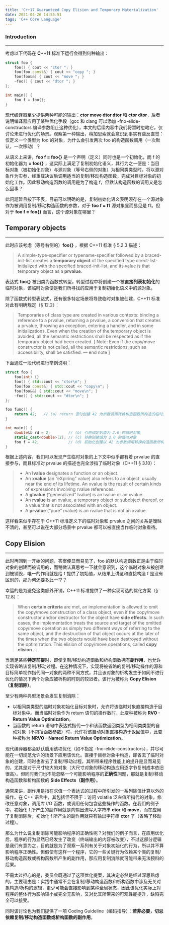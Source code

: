 ```yaml
---
title: 'C++17 Guaranteed Copy Elision and Temporary Materialization'
date: 2021-04-26 14:55:51
tags: 'C++ Core Language'
---
```



### **Introduction**
---

考虑以下代码在 **C++11** 标准下运行会得到何种输出：
```cpp
struct foo {
    foo() { cout << "ctor "; }
    foo(foo const&) { cout << "copy "; }
    foo(foo&&) { cout << "move "; }
    ~foo() { cout << "dtor "; }
};

int main() {
    foo f = foo{};
}
```

现代编译器至少提供两种可能的输出：**ctor move dtor dtor** 和 **ctor dtor**，后者说明编译器应用了某种优化手段（gcc 和 clang 可以添加 -fno-elide-constructors 编译参数阻止这种优化），本文的后续内容中我们将暂时忽略它，仅讨论未进行优化的场景。观察第一种输出，稍加思索就会意识到事实有些反直觉：仅定义一个类型为 foo 的对象，为什么会引发两次 foo 的构造函数调用（一次默认，一次移动）？

从语义上来讲，**foo f = foo{}** 是一个声明（定义）同时也是一个初始化，而 f 的初始化器为 **= foo{}** ，这实际上满足了复制初始化语义，其行为之一便是：当目标对象（被初始化对象）与源对象（等号右侧的对象）为相同类类型时，将以源对象作为实参，经重载决议后调用适当的复制/移动构造函数，完成对目标对象的初始化工作。因此移动构造函数的调用是为了构造 f，但默认构造函数的调用又是怎么回事？

此问题暂且按下不表，目前可以明确的是，复制初始化语义表明须存在一个源对象作为被调用复制/移动构造函数的参数，对于 **foo f = f1** 源对象显而易见是 f1。但对于 **foo f = foo{}** 而言，这个源对象在哪里？


## **Temporary objects**
---

此时应该考虑（等号右侧的）**foo{}** ，根据 C++11 标准 § 5.2.3 描述：
> A simple-type-specifier or typename-specifier followed by a braced-init-list creates a **temporary object** of the specified type direct-list-initialized with the specified braced-init-list, and its value is that temporary object as a **prvalue**.

表达式 **foo{}** 被归类为函数式转型，转型过程中将创建一个被**直接列表初始化**的临时对象，该临时对象便是我们所寻找的应用于复制初始化语义中的源对象。

除了函数式转型表达式，还有很多特定场景将导致临时对象被创建，C++11 标准对此有明确规定（§ 12.2）：
> Temporaries of class type are created in various contexts: binding a reference to a prvalue, returning a prvalue, a conversion that creates a prvalue, throwing an exception, entering a handler, and in some initializations. Even when the creation of the temporary object is avoided, all the semantic restrictions shall be respected as if the temporary object had been created. [ Note: Even if the copy/move constructor is not called, all the semantic restrictions, such as accessibility, shall be satisfied. — end note ]

下面通过一段代码进行举例说明：
```cpp
struct foo {
    foo(int) {}
    foo() { std::cout << "ctor\n"; }
    foo(foo const&) { std::cout << "copy\n"; }
    foo(foo&&) { std::cout << "move\n"; }
    ~foo() { std::cout << "dtor\n"; }
};

foo func() {
    return 42;   // (a) return 语句创建 42 为参数调用转换构造函数所构造的临时对象
}

int main() {
    double&& rd = 2;        // (b) 引用绑定到值为 2.0 的临时对象
    static_cast<double>(2); // (c) 转换创建值为 2.0 的临时对象
    foo f = 42;             // (d) 初始化创建以 42 为参数调用转换构造函数所构造的临时对象
}
```

根据上述内容，我们可以发现产生临时对象的上下文中似乎都有着 prvalue 的直接参与，而且标准对 prvalue 的描述也完全涉指了临时对象（C++11 § 3.10）：
> * An **lvalue** designates a function or an object.
> * An **xvalue** (an “eXpiring” value) also refers to an object, usually near the end of its lifetime. An xvalue is the result of certain kinds of expressions involving rvalue references.
> * A **glvalue** (“generalized” lvalue) is an lvalue or an xvalue.
> * An **rvalue** is an xvalue, a temporary object or subobject thereof, or a value that is not associated with an object.
> *  A **prvalue** (“pure” rvalue) is an rvalue that is not an xvalue.

这样看来似乎存在于 C++11 标准定义下的临时对象和 prvalue 之间的关系是暧昧不清的，甚至可以说在大部分场景中 prvalue 都可以被直接当作临时对象看待。


## **Copy Elision**
---

此时再回到一开始的问题，答案便显而易见了，foo 的默认构造函数正是由于临时对象的创建而被调用的，而稍微认真思考一下就会意识到，这个临时对象从被创建到被销毁，唯一的作用就是给 f 提供了初始值，从结果上讲这和直接构造 f 是没有区别的，那为何还要多此一举？

幸运的是为避免这类额外开销，C++11 标准提供了一种实现可选的优化方案（§ 12.8）：
> When **certain criteria** are met, an implementation is allowed to omit the copy/move construction of a class object, even if the copy/move constructor and/or destructor for the object have **side effects**. In such cases, the implementation treats the source and target of the omitted copy/move operation as simply two different ways of referring to the same object, and the destruction of that object occurs at the later of the times when the two objects would have been destroyed without the optimization. This elision of copy/move operations, called **copy elision** ...

当满足某些**特定前提**时，即使复制/移动构造函数和析构函数拥有**副作用**，也允许实现省略该复制/移动过程。在这种情况下，实现将被省略的复制/移动操作的源和目标简单视作指代同一对象的两种不同方式，并且该对象的析构发生于如同不进行优化的情况下两个对象应被析构的时刻的较迟者。该行为被称为 **Copy Elision（复制消除）**。

至少有两种典型场景会发生复制消除：
* 以相同类类型的临时对象初始化目标对象时，允许将该临时对象直接构造于目标对象中。而当临时对象作为 return 语句的操作数时，此变种被称为 **RVO - Return Value Optimization**。
* 当函数的 return 语句中表达式指代一个和该函数返回类型为相同类类型的自动对象（不包括函数参数）时，允许将该自动对象直接构造于返回值中，此变种被称为 **NRVO - Named Return Value Optimization**。

现代编译器都会默认启用该项优化（如不指定 -fno-elide-constructors），并尽可能在一切规范允许的场景下应用该优化。直接于目标对象中构造，即省去了临时对象的创建，同时也省去了复制/移动过程，其所带来程序性能上的提升是显而易见的，尤其是对于尺寸较大的对象（大尺寸对象的移动构造应用逐字节复制成本依旧很高）。但同时我们也不能忽略一个可能影响程序的**正确性**问题，那就是复制/移动构造函数和析构函数的 **Side Effects（副作用）**。

通常来讲，副作用是指在求值一个表达式的过程中所引发的一系列除值计算以外的操作。在 C++ 语言中，其包括但不限于：访问 volatile 泛左值所指代的对象，修改任意对象，调用库 I/O 函数，或调用任何包含这些操作的函数。在我们的例子中，初始化 f 所产生的副作用就是向输出流写入字符串 **ctor** 和 **move**，而在应用了复制消除后，初始化 f 所产生的副作用就只有输出字符串 **ctor** 了（省略了移动过程）。

那么为什么说复制消除可能影响程序的正确性呢？对我们的例子而言，在应用优化后，程序的行为显然已经发生了改变（终端输出的内容被改变），不过这部分逻辑是我们有意为之，目的就是为了观察一系列有关于对象初始化的行为，所以并不算影响程序正确性。但假使有这样一个程序，它的一些关键行为依赖某个类的复制/移动构造函数或析构函数所产生的副作用，那应用复制消除就可能带来无法预料的后果。

不需太过担心的是，委员会既通过了这项优化提案，其决定必然是经过深思熟虑的，主要理由是：实践中通常不会在复制/移动构造函数和析构函数中涉及无关对象构造/析构的逻辑，更少可能会直接影响到某种全局状态，因此该优化实际上对程序的整体行为影响较小或完全无影响，又对比其所带来的可观性能提升，缺陷完全可以接受。

同时该讨论也为我们提供了一项 Coding Guideline（编码指导）：**若非必要，切忌依赖复制/移动构造函数或析构函数的副作用**。
